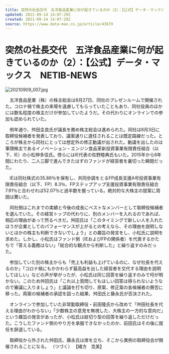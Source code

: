 ```yaml
---
title: 突然の社長交代　五洋食品産業に何が起きているのか（2）：【公式】データ・マックス　NETIB-NEWS
updated: 2021-09-14 14:07:29Z
created: 2021-09-14 14:07:29Z
source: https://www.data-max.co.jp/article/43679
---
```


# 突然の社長交代　五洋食品産業に何が起きているのか（2）：【公式】データ・マックス　NETIB-NEWS

![20210909_007.jpg](../_resources/20210909_007.jpg)

　五洋食品産業（株）の株主総会は8月27日、同社のプレゼンルームで開催された。コロナ禍で株主の来場を遠慮してもらっていたこともあり、同社役員のほかには数名程度の株主だけが参加していたようだ。その代わりにオンラインでの参加も認められていた。

　例年通り、舛田圭良氏が議長を務め株主総会は進められた。同社は8月3日に取締役候補者を発表しており、議案通りに選任されることは既定路線だった。ところが株主から同社にとっては想定外の修正動議が出された。動議を出したのは筆頭株主であるイノベーション・エンジン食品革新投資事業有限責任組合（以下、IE）の小松伸多佳氏。傍らにはIE代表の佐野睦典氏もいた。2015年から6年間にわたり、二人三脚で進んできたはずのファンドが経営者を裏切った瞬間だった。

　IEは同社株式の35.86％を保有し、共同歩調をとるFP成長支援A号投資事業有限責任組合（以下、FP）8.3％、FPステップアップ支援投資事業有限責任組合7.91％と合わせれば52.07％と過半数を握っている。絶対的な大株主の提案に周囲は驚いた。

　同社側はこれまでの実績と今後の成長にベストなメンバーとして取締役候補者を選んでいた。その経営トップの代わりに、別のメンバーを入れるのであれば、相応の理由があって然るべきだ。舛田氏は「このタイミングで新しい人を入れたほうが企業としてのパフォーマンスが上がるとの考えなら、その理由を説明しないとほかの株主も判断できないでしょう」との趣旨の発言をし、小松氏に説明を求めた。しかし、小松氏はファンド側（IEおよびFPの関係者）を代表するかたちで「答える義務はない」「総合的な観点から判断した」と繰り返すのみだった。

　参加していた別の株主からも「売上も利益も上げているのに、なぜ社長を代えるのか」「コロナ禍にもかかわらず最高益を出した経営者を交代する理由を説明してほしい」などの声が挙がったが、小松氏は同じ回答を繰り返すのみで埒が明かない。このため舛田氏は「これ以上質問してもほしい回答は得られないようなので審議に入りましょう」と議論を打ち切り、原案、修正案の各候補者の賛否に移った。両案の候補者の承認を図った結果、舛田氏と藤永氏が否決された。

　オンラインで参加していた非常勤取締役・前田隆氏から改めて「舛田社長を代える理由がわからない」「少数株主の意見を無視した、大株主の一方的な意向だ」という趣旨の発言があったが、小松氏は紋切り型の回答を繰り返しただけだった。こうしたファンド側のやり方を承服できなかったのか、前田氏はその後に就任を辞退している。

　取締役から外された舛田氏、藤永氏は席を立ち、そこから異例の取締役会が開催されることになる。
（つづく）
【緒方　克美】